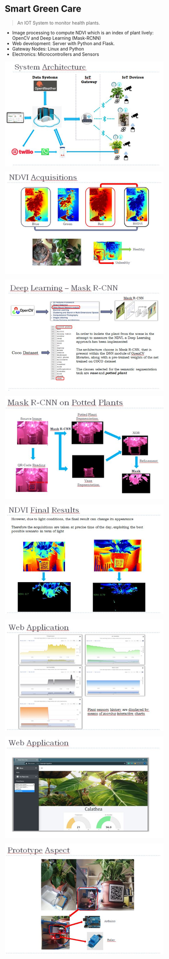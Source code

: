 # Smart Green Care

> An IOT System to monitor health plants.

- Image processing to compute NDVI which is an index of plant lively: OpenCV and Deep Learning (Mask-RCNN)
- Web development: Server with Python and Flask.
- Gateway Nodes: Linux and Python
- Electronics: Microcontrollers and Sensors

![Image](https://github.com/AlessandroGulli/AI_MS_Degree/blob/main/SmartGreenCare/images/Architecture.JPG)

![Image](https://github.com/AlessandroGulli/AI_MS_Degree/blob/main/SmartGreenCare/images/NDVI.JPG)

![Image](https://github.com/AlessandroGulli/AI_MS_Degree/blob/main/SmartGreenCare/images/DL.JPG)

![Image](https://github.com/AlessandroGulli/AI_MS_Degree/blob/main/SmartGreenCare/images/flow.JPG)

![Image](https://github.com/AlessandroGulli/AI_MS_Degree/blob/main/SmartGreenCare/images/final.JPG)

![Image](https://github.com/AlessandroGulli/AI_MS_Degree/blob/main/SmartGreenCare/images/Telemetry.JPG)

![Image](https://github.com/AlessandroGulli/AI_MS_Degree/blob/main/SmartGreenCare/images/Web.JPG)

![Image](https://github.com/AlessandroGulli/AI_MS_Degree/blob/main/SmartGreenCare/images/Prototype.JPG)




